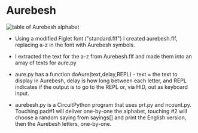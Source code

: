 # Aurebesh

![table of Aurebesh alphabet](https://upload.wikimedia.org/wikipedia/commons/thumb/e/ea/Star-Wars-aurek-besh-alphabet-chart.svg/320px-Star-Wars-aurek-besh-alphabet-chart.svg.png)

* Using a modified Figlet font ("standard.flf") I created aurebesh.flf, replacing a-z in the font with Aurebesh symbols.
* I extracted the text for the a-z from Aurebesh.flf and made them into an array of texts for aure.py
* aure.py has a function doAure(text,delay,REPL) - text =  the text to display in Aurebesh, delay is how long between each letter, and REPL indicates if the output is to go to the REPL or, via HID, out as keyboard input.

* aurebesh.py is a CircuitPython program that uses prt.py and ncount.py. Touching pad#1 will deliver one-by-one the alphabet, touching #2 will choose a random saying from sayings[] and print the English version, then the Aurebesh letters, one-by-one.

  
